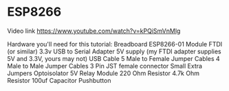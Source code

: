 # ESP8266


Video link
https://www.youtube.com/watch?v=kPQiSmVnMlg


Hardware you'll need for this tutorial:
Breadboard
ESP8266-01 Module
FTDI (or similar) 3.3v USB to Serial Adapter
5V supply (my FTDI adapter supplies 5V and 3.3V, yours may not)
USB Cable
5 Male to Female Jumper Cables
4 Male to Male Jumper Cables
3 Pin JST female connector
Small Extra Jumpers
Optoisolator
5V Relay Module
220 Ohm Resistor
4.7k Ohm Resistor
100uf Capacitor
Pushbutton
